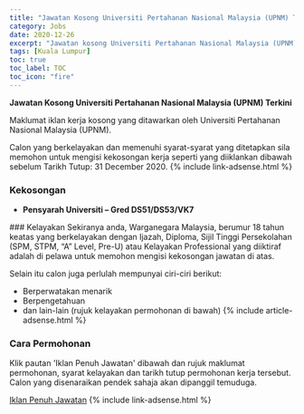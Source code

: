 ```yaml
---
title: "Jawatan Kosong Universiti Pertahanan Nasional Malaysia (UPNM) Terkini" 
category: Jobs 
date: 2020-12-26 
excerpt: "Jawatan kosong Universiti Pertahanan Nasional Malaysia (UPNM) terkini untuk kekosongan Pensyarah Universiti – Gred DS51/DS53/VK7" 
tags: [Kuala Lumpur] 
toc: true 
toc_label: TOC 
toc_icon: "fire" 
--- 
```


**Jawatan Kosong Universiti Pertahanan Nasional Malaysia (UPNM) Terkini**

Maklumat iklan kerja kosong yang ditawarkan oleh Universiti Pertahanan Nasional Malaysia (UPNM). 

Calon yang berkelayakan dan memenuhi syarat-syarat yang ditetapkan sila memohon untuk mengisi kekosongan kerja seperti yang diiklankan dibawah sebelum Tarikh Tutup: 31 December 2020. 
{% include link-adsense.html %} 
### Kekosongan 
<ul>
<li>
<p><b>Pensyarah Universiti &#8211; Gred DS51/DS53/VK7</b></p>
</li>
</ul> 
### Kelayakan 
Sekiranya anda, Warganegara Malaysia, berumur 18 tahun keatas yang berkelayakan dengan Ijazah, Diploma, Sijil Tinggi Persekolahan (SPM, STPM, “A” Level, Pre-U) atau Kelayakan Professional yang diiktiraf adalah di pelawa untuk memohon mengisi kekosongan jawatan di atas.

Selain itu calon juga perlulah mempunyai ciri-ciri berikut:
- Berperwatakan menarik
- Berpengetahuan
- dan lain-lain (rujuk kelayakan permohonan di bawah) 
{% include article-adsense.html %} 
### Cara Permohonan 
Klik pautan 'Iklan Penuh Jawatan' dibawah dan rujuk maklumat permohonan, syarat kelayakan dan tarikh tutup permohonan kerja tersebut.
Calon yang disenaraikan pendek sahaja akan dipanggil temuduga.

<a href="http://infokerjaya.org/upnm/" class="btn btn--info" target="_blank" rel="nofollow noopenner">Iklan Penuh Jawatan</a> 
{% include link-adsense.html %} 